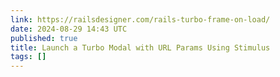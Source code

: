 ```yaml
---
link: https://railsdesigner.com/rails-turbo-frame-on-load/
date: 2024-08-29 14:43 UTC
published: true
title: Launch a Turbo Modal with URL Params Using Stimulus
tags: []
---
```




